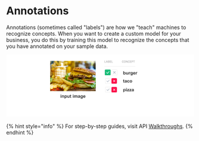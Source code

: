 # Annotations

Annotations \(sometimes called "labels"\) are how we "teach" machines to recognize concepts. When you want to create a custom model for your business, you do this by training this model to recognize the concepts that you have annotated on your sample data.

![](../../.gitbook/assets/annotate%20%282%29%20%282%29%20%282%29%20%282%29%20%282%29%20%282%29%20%282%29%20%282%29%20%281%29.jpg)

{% hint style="info" %}
For step-by-step guides, visit API [Walkthroughs](https://github.com/Clarifai/docs/tree/8313dad774bd49a71c2902f8ed80c6e011ae4012/api-guide/walkthroughs/README.md).
{% endhint %}

